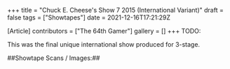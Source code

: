 +++
title = "Chuck E. Cheese's Show 7 2015 (International Variant)"
draft = false
tags = ["Showtapes"]
date = 2021-12-16T17:21:29Z

[Article]
contributors = ["The 64th Gamer"]
gallery = []
+++
TODO:

This was the final unique international show produced for 3-stage.

##Showtape Scans / Images:##
